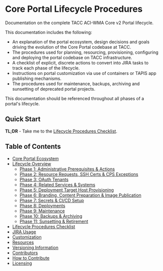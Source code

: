 # Core Portal Lifecycle Procedures

Documentation on the complete TACC ACI-WMA Core v2 Portal lifecycle.

This documentation includes the following:

- An explanation of the portal ecosystem, design decisions and goals driving the evolution of the Core Portal codebase at TACC.
- The procedures used for planning, resourcing, provisioning, configuring and deploying the portal codebase on TACC infrastructure.
- A checklist of explicit, discrete actions to convert into JIRA tasks to track each phase of the lifecycle.
- Instructions on portal customization via use of containers or TAPIS app publishing mechanisms.
- The procedures used for maintenance, backups, archiving and sunsetting of deprecated portal projects.

This documentation should be referenced throughout all phases of a portal's lifecycle.

## Quick Start

**TL;DR** - Take me to the [Lifecycle Procedures Checklist](pages/checklist.md).

## Table of Contents

- [Core Portal Ecosystem](pages/ecosystem.md)
- [Lifecycle Overview](pages/overview.md)
    - [Phase 1: Administrative Prerequisites & Actions](pages/phase_01.md)
    - [Phase 2: Resource Requests, SSH Certs & CPS Exceptions](pages/phase_02.md)
    - [Phase 3: OAuth Tenants](pages/phase_03.md)
    - [Phase 4: Related Services & Systems](pages/phase_04.md)
    - [Phase 5: Deployment Target Host Provisioning](pages/phase_05.md)
    - [Phase 6: Branding, Content Preparation & Image Publication](pages/phase_06.md)
    - [Phase 7: Secrets & CI/CD Setup](pages/phase_07.md)
    - [Phase 8: Deployments](pages/phase_08.md)
    - [Phase 9: Maintenance](pages/phase_09.md)
    - [Phase 10: Backups & Archiving](pages/phase_10.md)
    - [Phase 11: Sunsetting & Retirement](pages/phase_11.md)
- [Lifecycle Procedures Checklist](pages/checklist.md)
- [JIRA Usage](pages/jira-usage.md)
- [Customization](pages/customization.md)
- [Resources](pages/resources.md)
- [Versioning Information](pages/versioning-information.md)
- [Contributors](pages/contributors.md)
- [How to Contribute](pages/how-to-contribute.md)
- [Licensing](pages/licensing.md)


<!-- ### OLD -->
<!--
- [Lifecycle Overview](pages/_old_pages/overview.md)
    - [Phase 1: Administrative Prerequisites & Actions](pages/_old_pages/phase_01.md)
    - [Phase 2: Resource Requests, SSH Certs & CPS Exceptions](pages/_old_pages/phase_02.md)
    - [Phase 3: OAuth Tenants](pages/_old_pages/phase_03.md)
    - [Phase 4: Related Services & Systems](pages/_old_pages/phase_04.md)
    - [Phase 5: Deployment Target Host Provisioning](pages/_old_pages/phase_05.md)
    - [Phase 6: Branding, Content Preparation & Image Publication](pages/_old_pages/phase_06.md)
    - [Phase 7: Secrets & CI/CD Setup](pages/_old_pages/phase_07.md)
    - [Phase 8: Deployments](pages/_old_pages/phase_08.md)
    - [Phase 9: Maintenance](pages/_old_pages/phase_09.md)
    - [Phase 10: Backups & Archiving](pages/_old_pages/phase_10.md)
    - [Phase 11: Sunsetting & Retirement](pages/_old_pages/phase_11.md)
- [Lifecycle Procedures Checklist](pages/_old_pages/checklist.md)
- [JIRA Usage](pages/_old_pages/jira-usage.md)
-->

<!-- ### NEW -->
<!--
- [Lifecycle Overview](pages/_new_pages/overview.md)
    - [Phase 1: Administrative Prerequisites & Actions](pages/_new_pages/phase_01.md)
    - [Phase 2: Resource Requests, SSH Certs & CPS Exceptions](pages/_new_pages/phase_02.md)
    - [Phase 3: OAuth Tenants](pages/_new_pages/phase_03.md)
    - [Phase 4: Related Services & Systems](pages/_new_pages/phase_04.md)
    - [Phase 5: Deployment Target Host Provisioning](pages/_new_pages/phase_05.md)
    - [Phase 6: Branding, Content Preparation & Image Publication](pages/_new_pages/phase_06.md)
    - [Phase 7: Secrets & CI/CD Setup](pages/_new_pages/phase_07.md)
    - [Phase 8: Deployments](pages/_new_pages/phase_08.md)
    - [Phase 9: Maintenance](pages/_new_pages/phase_09.md)
    - [Phase 10: Backups & Archiving](pages/_new_pages/phase_10.md)
    - [Phase 11: Sunsetting & Retirement](pages/_new_pages/phase_11.md)
- [Lifecycle Procedures Checklist](pages/_new_pages/checklist.md)
- [JIRA Usage](pages/_new_pages/jira-usage.md)
-->
